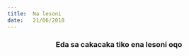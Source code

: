 ```yaml
---
title:  Na lesoni
date:   21/06/2018
---
```


### <center>Eda sa cakacaka tiko ena lesoni oqo</center>